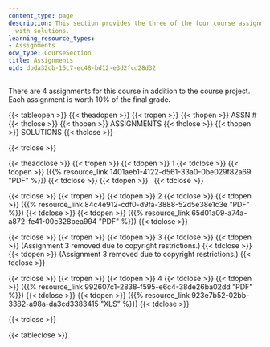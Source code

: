 ```yaml
---
content_type: page
description: This section provides the three of the four course assignments along
  with solutions.
learning_resource_types:
- Assignments
ocw_type: CourseSection
title: Assignments
uid: dbda32cb-15c7-ec48-bd12-e3d2fcd28d32
---
```


There are 4 assignments for this course in addition to the course project. Each assignment is worth 10% of the final grade.

{{< tableopen >}}
{{< theadopen >}}
{{< tropen >}}
{{< thopen >}}
ASSN #
{{< thclose >}}
{{< thopen >}}
ASSIGNMENTS
{{< thclose >}}
{{< thopen >}}
SOLUTIONS
{{< thclose >}}

{{< trclose >}}

{{< theadclose >}}
{{< tropen >}}
{{< tdopen >}}
1
{{< tdclose >}}
{{< tdopen >}}
({{% resource_link 1401aeb1-4122-d561-33a0-0be029f82a69 "PDF" %}})
{{< tdclose >}}
{{< tdopen >}}
 
{{< tdclose >}}

{{< trclose >}}
{{< tropen >}}
{{< tdopen >}}
2
{{< tdclose >}}
{{< tdopen >}}
({{% resource_link 84c4e912-cdf0-d9fa-3888-52d5e38e1c3e "PDF" %}})
{{< tdclose >}}
{{< tdopen >}}
({{% resource_link 65d01a09-a74a-a872-fe41-00c328bea994 "PDF" %}})
{{< tdclose >}}

{{< trclose >}}
{{< tropen >}}
{{< tdopen >}}
3
{{< tdclose >}}
{{< tdopen >}}
(Assignment 3 removed due to copyright restrictions.)
{{< tdclose >}}
{{< tdopen >}}
(Assignment 3 removed due to copyright restrictions.)
{{< tdclose >}}

{{< trclose >}}
{{< tropen >}}
{{< tdopen >}}
4
{{< tdclose >}}
{{< tdopen >}}
({{% resource_link 992607c1-2838-f595-e6c4-38de26ba02dd "PDF" %}})
{{< tdclose >}}
{{< tdopen >}}
({{% resource_link 923e7b52-02bb-3382-a98a-da3cd3383415 "XLS" %}})
{{< tdclose >}}

{{< trclose >}}

{{< tableclose >}}